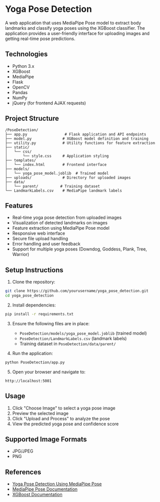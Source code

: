 # Yoga Pose Detection

A web application that uses MediaPipe Pose model to extract body landmarks and classify yoga poses using the XGBoost classifier. The application provides a user-friendly interface for uploading images and getting real-time pose predictions.

## Technologies
- Python 3.x
- XGBoost
- MediaPipe
- Flask
- OpenCV
- Pandas
- NumPy
- jQuery (for frontend AJAX requests)

## Project Structure
```
/PoseDetection/
├── app.py                 # Flask application and API endpoints
├── model.py              # XGBoost model definition and training
├── utility.py            # Utility functions for feature extraction
├── static/
│   └── css/
│       └── style.css     # Application styling
├── templates/
│   └── index.html        # Frontend interface
├── models/
│   └── yoga_pose_model.joblib  # Trained model
├── uploads/              # Directory for uploaded images
├── data/
│   └── parent/          # Training dataset
└── LandmarkLabels.csv    # MediaPipe landmark labels
```

## Features
- Real-time yoga pose detection from uploaded images
- Visualization of detected landmarks on images
- Feature extraction using MediaPipe Pose model
- Responsive web interface
- Secure file upload handling
- Error handling and user feedback
- Support for multiple yoga poses (Downdog, Goddess, Plank, Tree, Warrior)

## Setup Instructions

1. Clone the repository:
```bash
git clone https://github.com/yourusername/yoga_pose_detection.git
cd yoga_pose_detection
```

2. Install dependencies:
```bash
pip install -r requirements.txt
```

3. Ensure the following files are in place:
   - `PoseDetection/models/yoga_pose_model.joblib` (trained model)
   - `PoseDetection/LandmarkLabels.csv` (landmark labels)
   - Training dataset in `PoseDetection/data/parent/`

4. Run the application:
```bash
python PoseDetection/app.py
```

5. Open your browser and navigate to:
```
http://localhost:5001
```

## Usage
1. Click "Choose Image" to select a yoga pose image
2. Preview the selected image
3. Click "Upload and Process" to analyze the pose
4. View the predicted yoga pose and confidence score

## Supported Image Formats
- JPG/JPEG
- PNG

## References
- [Yoga Pose Detection Using MediaPipe Pose](https://www.educative.io/projects/yoga-pose-detection-using-mediapipe-pose)
- [MediaPipe Pose Documentation](https://developers.google.com/mediapipe/solutions/vision/pose_landmarker)
- [XGBoost Documentation](https://xgboost.readthedocs.io/)